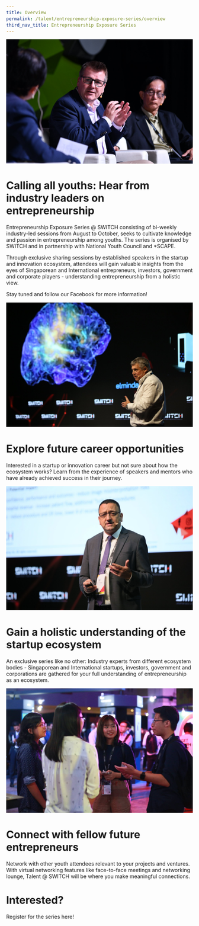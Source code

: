```yaml
---
title: Overview
permalink: /talent/entrepreneurship-exposure-series/overview
third_nav_title: Entrepreneurship Exposure Series
---
```

![Alt text for image on Isomer site](/images/Discussion%20Roundtable.jpg)
# Calling all youths: Hear from industry leaders on entrepreneurship

Entrepreneurship Exposure Series @ SWITCH consisting of bi-weekly industry-led sessions from August to October, seeks to cultivate knowledge and passion in entrepreneurship among youths. The series is organised by SWITCH and in partnership with National Youth Council and *SCAPE.

Through exclusive sharing sessions by established speakers in the startup and innovation ecosystem, attendees will gain valuable insights from the eyes of Singaporean and International entrepreneurs, investors, government and corporate players - understanding entrepreneurship from a holistic view.

Stay tuned and follow our Facebook for more information!

![Alt text for image on Isomer site](/images/Others.jpg)
# Explore future career opportunities
Interested in a startup or innovation career but not sure about how the ecosystem works? Learn from the experience of speakers and mentors who have already achieved success in their journey.

![Alt text for image on Isomer site](/images/Others%202.jpg)
# Gain a holistic understanding of the startup ecosystem
An exclusive series like no other: Industry experts from different ecosystem bodies - Singaporean and International startups, investors, government and corporations are gathered for your full understanding of entrepreneurship as an ecosystem.

![Alt text for image on Isomer site](/images/Youth4.jpg)
# Connect with fellow future entrepreneurs
Network with other youth attendees relevant to your projects and ventures. With virtual networking features like face-to-face meetings and networking lounge, Talent @ SWITCH will be where you make meaningful connections.

# Interested? 
Register for the series here!